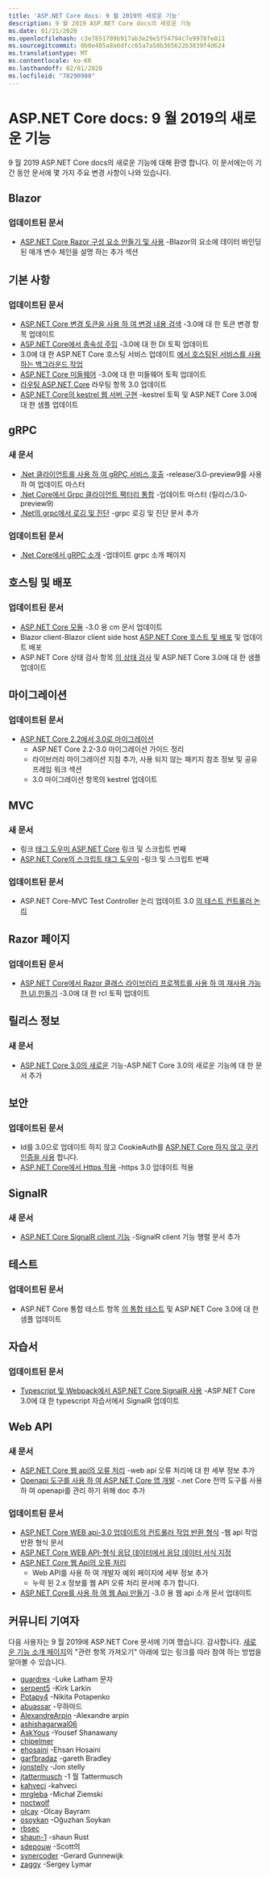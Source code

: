 ```yaml
---
title: 'ASP.NET Core docs: 9 월 2019의 새로운 기능'
description: 9 월 2019 ASP.NET Core docs의 새로운 기능
ms.date: 01/21/2020
ms.openlocfilehash: c3e7851709b917ab3e29e5f54794c7e9978fe811
ms.sourcegitcommit: 0b0e485a8a6dfcc65a7a58b365622b3839f4d624
ms.translationtype: MT
ms.contentlocale: ko-KR
ms.lasthandoff: 02/01/2020
ms.locfileid: "78290980"
---
```

# <a name="aspnet-core-docs-whats-new-for-september-2019"></a>ASP.NET Core docs: 9 월 2019의 새로운 기능

9 월 2019 ASP.NET Core docs의 새로운 기능에 대해 환영 합니다. 이 문서에는이 기간 동안 문서에 몇 가지 주요 변경 사항이 나와 있습니다.

## <a name="blazor"></a>Blazor

### <a name="updated-articles"></a>업데이트된 문서

- [ASP.NET Core Razor 구성 요소 만들기 및 사용](../blazor/components.md) -Blazor의 요소에 데이터 바인딩된 매개 변수 체인을 설명 하는 추가 섹션

## <a name="fundamentals"></a>기본 사항

### <a name="updated-articles"></a>업데이트된 문서

- [ASP.NET Core 변경 토큰을 사용 하 여 변경 내용 검색](../fundamentals/change-tokens.md) -3.0에 대 한 토큰 변경 항목 업데이트
- [ASP.NET Core에서 종속성 주입](../fundamentals/dependency-injection.md) -3.0에 대 한 DI 토픽 업데이트
- 3\.0에 대 한 ASP.NET Core 호스팅 서비스 업데이트 [에서 호스팅된 서비스를 사용 하는 백그라운드 작업](../fundamentals/host/hosted-services.md)
- [ASP.NET Core 미들웨어](../fundamentals/middleware/index.md) -3.0에 대 한 미들웨어 토픽 업데이트
- [라우팅 ASP.NET Core](../fundamentals/routing.md) 라우팅 항목 3.0 업데이트
- [ASP.NET Core의 kestrel 웹 서버 구현](../fundamentals/servers/kestrel.md) -kestrel 토픽 및 ASP.NET Core 3.0에 대 한 샘플 업데이트

## <a name="grpc"></a>gRPC

### <a name="new-articles"></a>새 문서

- [.Net 클라이언트를 사용 하 여 gRPC 서비스 호출](../grpc/client.md) -release/3.0-preview9를 사용 하 여 업데이트 마스터
- [.Net Core에서 Grpc 클라이언트 팩터리 통합](../grpc/clientfactory.md) -업데이트 마스터 (릴리스/3.0-preview9)
- [.Net의 grpc에서 로깅 및 진단](../grpc/diagnostics.md) -grpc 로깅 및 진단 문서 추가

### <a name="updated-articles"></a>업데이트된 문서

- [.Net Core에서 gRPC 소개](../grpc/index.md) -업데이트 grpc 소개 페이지

## <a name="hosting-and-deployment"></a>호스팅 및 배포

### <a name="updated-articles"></a>업데이트된 문서

- [ASP.NET Core 모듈](../host-and-deploy/aspnet-core-module.md) -3.0 용 cm 문서 업데이트
- Blazor client-Blazor client side host [ASP.NET Core 호스트 및 배포](../host-and-deploy/blazor/webassembly.md) 및 업데이트 배포
- ASP.NET Core 상태 검사 항목 [의 상태 검사](../host-and-deploy/health-checks.md) 및 ASP.NET Core 3.0에 대 한 샘플 업데이트

## <a name="migration"></a>마이그레이션

### <a name="updated-articles"></a>업데이트된 문서

- [ASP.NET Core 2.2에서 3.0로 마이그레이션](../migration/22-to-30.md)
  - ASP.NET Core 2.2-3.0 마이그레이션 가이드 정리
  - 라이브러리 마이그레이션 지침 추가, 사용 되지 않는 패키지 참조 정보 및 공유 프레임 워크 섹션
  - 3\.0 마이그레이션 항목의 kestrel 업데이트

## <a name="mvc"></a>MVC

### <a name="new-articles"></a>새 문서

- 링크 [태그 도우미 ASP.NET Core](../mvc/views/tag-helpers/built-in/link-tag-helper.md) 링크 및 스크립트 번째
- [ASP.NET Core의 스크립트 태그 도우미](../mvc/views/tag-helpers/built-in/script-tag-helper.md) -링크 및 스크립트 번째

### <a name="updated-articles"></a>업데이트된 문서

- ASP.NET Core-MVC Test Controller 논리 업데이트 3.0 [의 테스트 컨트롤러 논리](../mvc/controllers/testing.md)

## <a name="razor-pages"></a>Razor 페이지

### <a name="updated-articles"></a>업데이트된 문서

- [ASP.NET Core에서 Razor 클래스 라이브러리 프로젝트를 사용 하 여 재사용 가능한 UI 만들기](../razor-pages/ui-class.md) -3.0에 대 한 rcl 토픽 업데이트

## <a name="release-notes"></a>릴리스 정보

### <a name="new-articles"></a>새 문서

- [ASP.NET Core 3.0의 새로운](../release-notes/aspnetcore-3.0.md) 기능-ASP.NET Core 3.0의 새로운 기능에 대 한 문서 추가

## <a name="security"></a>보안

### <a name="updated-articles"></a>업데이트된 문서

- Id를 3.0으로 업데이트 하지 않고 CookieAuth를 [ASP.NET Core 하지 않고 쿠키 인증을 사용](../security/authentication/cookie.md) 합니다.
- [ASP.NET Core에서 Https 적용](../security/enforcing-ssl.md) -https 3.0 업데이트 적용

## <a name="signalr"></a>SignalR

### <a name="new-articles"></a>새 문서

- [ASP.NET Core SignalR client 기능](../signalr/client-features.md) -SignalR client 기능 행렬 문서 추가

## <a name="testing"></a>테스트

### <a name="updated-articles"></a>업데이트된 문서

- ASP.NET Core 통합 테스트 항목 [의 통합 테스트](../test/integration-tests.md) 및 ASP.NET Core 3.0에 대 한 샘플 업데이트

## <a name="tutorials"></a>자습서

### <a name="updated-articles"></a>업데이트된 문서

- [Typescript 및 Webpack에서 ASP.NET Core SignalR 사용](../tutorials/signalr-typescript-webpack.md) -ASP.NET Core 3.0에 대 한 typescript 자습서에서 SignalR 업데이트

## <a name="web-api"></a>Web API

### <a name="new-articles"></a>새 문서

- [ASP.NET Core 웹 api의 오류 처리](../web-api/handle-errors.md) -web api 오류 처리에 대 한 세부 정보 추가
- [Openapi 도구를 사용 하 여 ASP.NET Core 앱 개발](../web-api/microsoft.dotnet-openapi.md) -.net Core 전역 도구를 사용 하 여 openapi를 관리 하기 위해 doc 추가

### <a name="updated-articles"></a>업데이트된 문서

- [ASP.NET Core WEB api-3.0 업데이트의 컨트롤러 작업 반환 형식](../web-api/action-return-types.md) -웹 api 작업 반환 형식 문서
- [ASP.NET Core WEB API-형식 응답 데이터에서 응답 데이터 서식 지정](../web-api/advanced/formatting.md)
- [ASP.NET Core 웹 Api의 오류 처리](../web-api/handle-errors.md)
  - Web API를 사용 하 여 개발자 예외 페이지에 세부 정보 추가
  - 누락 된 2.x 정보를 웹 API 오류 처리 문서에 추가 합니다.
- [ASP.NET Core를 사용 하 여 웹 Api 만들기](../web-api/index.md) -3.0 용 웹 api 소개 문서 업데이트

## <a name="community-contributors"></a>커뮤니티 기여자

다음 사용자는 9 월 2019에 ASP.NET Core 문서에 기여 했습니다. 감사합니다. [새로운 기능 소개 페이지](index.yml)의 "관련 항목 가져오기" 아래에 있는 링크를 따라 참여 하는 방법을 알아볼 수 있습니다.

- [guardrex](https://github.com/guardrex) -Luke Latham 문자
- [serpent5](https://github.com/serpent5) -Kirk Larkin
- [Potapy4](https://github.com/Potapy4) -Nikita Potapenko
- [abuassar](https://github.com/abuassar) -무하마드
- [AlexandreArpin](https://github.com/AlexandreArpin) -Alexandre arpin
- [ashishagarwal06](https://github.com/ashishagarwal06) 
- [AskYous](https://github.com/AskYous) -Yousef Shanawany
- [chipelmer](https://github.com/chipelmer) 
- [ehosaini](https://github.com/ehosaini) -Ehsan Hosaini
- [garfbradaz](https://github.com/garfbradaz) -gareth Bradley
- [jonstelly](https://github.com/jonstelly) -Jon stelly
- [jtattermusch](https://github.com/jtattermusch) -1 월 Tattermusch
- [kahveci](https://github.com/kahveci) -kahveci
- [mrgleba](https://github.com/mrgleba) -Michał Ziemski
- [noctwolf](https://github.com/noctwolf) 
- [olcay](https://github.com/olcay) -Olcay Bayram
- [osoykan](https://github.com/osoykan) -Oğuzhan Soykan
- [rbsec](https://github.com/rbsec) 
- [shaun-1](https://github.com/rusty-1-shaun) -shaun Rust
- [sdepouw](https://github.com/sdepouw) -Scott의
- [synercoder](https://github.com/synercoder) -Gerard Gunnewijk
- [zaggy](https://github.com/zaggy) -Sergey Lymar
